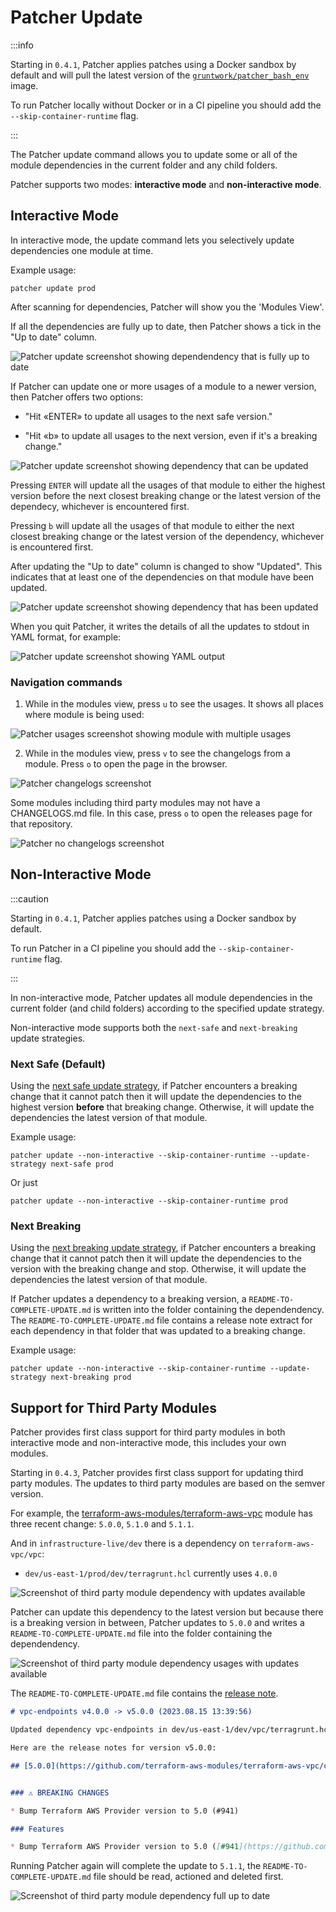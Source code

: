 # Patcher Update

:::info

Starting in `0.4.1`, Patcher applies patches using a Docker sandbox by default and will pull the latest version of the [`gruntwork/patcher_bash_env`](https://hub.docker.com/r/gruntwork/patcher_bash_env) image.

To run Patcher locally without Docker or in a CI pipeline you should add the `--skip-container-runtime` flag.

:::

The Patcher update command allows you to update some or all of the module dependencies in the current folder and any child folders.

Patcher supports two modes: **interactive mode** and **non-interactive mode**.

## Interactive Mode

In interactive mode, the update command lets you selectively update dependencies one module at time.

Example usage:
```
patcher update prod
```

After scanning for dependencies, Patcher will show you the 'Modules View'.

If all the dependencies are fully up to date, then Patcher shows a tick in the "Up to date" column.

![Patcher update screenshot showing dependendency that is fully up to date](/img/guides/stay-up-to-date/patcher/patcher-update-overview-futd.png)

If Patcher can update one or more usages of a module to a newer version, then Patcher offers two options:

* "Hit «ENTER» to update all usages to the next safe version."

* "Hit «b» to update all usages to the next version, even if it's a breaking change."

![Patcher update screenshot showing dependency that can be updated](/img/guides/stay-up-to-date/patcher/patcher-update-overview-update-available.png)

Pressing `ENTER` will update all the usages of that module to either the highest version before the next closest breaking change or the latest version of the dependecy, whichever is encountered first.

Pressing `b` will update all the usages of that module to either the next closest breaking change or the latest version of the dependency, whichever is encountered first.

After updating the "Up to date" column is changed to show "Updated". This indicates that at least one of the dependencies on that module have been updated.

![Patcher update screenshot showing dependency that has been updated](/img/guides/stay-up-to-date/patcher/patcher-update-overview-updated.png)

When you quit Patcher, it writes the details of all the updates to stdout in YAML format, for example:

![Patcher update screenshot showing YAML output](/img/guides/stay-up-to-date/patcher/patcher-update-yaml-output.png)

### Navigation commands

1. While in the modules view, press `u` to see the usages. It shows all places where module is being used:

![Patcher usages screenshot showing module with multiple usages](/img/guides/stay-up-to-date/patcher/patcher-update-usages-update-available.png)

2. While in the modules view, press `v` to see the changelogs from a module. Press `o` to open the page in the browser.

![Patcher changelogs screenshot](/img/guides/stay-up-to-date/patcher/patcher-update-changelog.png)

Some modules including third party modules may not have a CHANGELOGS.md file. In this case, press `o` to open the releases page for that repository.

![Patcher no changelogs screenshot](/img/guides/stay-up-to-date/patcher/patcher-update-no-changelog.png)

## Non-Interactive Mode

:::caution

Starting in `0.4.1`, Patcher applies patches using a Docker sandbox by default.

To run Patcher in a CI pipeline you should add the `--skip-container-runtime` flag.

:::

In non-interactive mode, Patcher updates all module dependencies in the current folder (and child folders) according to the specified update strategy.

Non-interactive mode supports both the `next-safe` and `next-breaking` update strategies.

### Next Safe (Default)

Using the [next safe update strategy](/patcher/update-strategies#next-safe-update-strategy-default), if Patcher encounters a breaking change that it cannot patch then it will update the dependencies to the highest version **before** that breaking change. Otherwise, it will update the dependencies the latest version of that module.

Example usage:
```
patcher update --non-interactive --skip-container-runtime --update-strategy next-safe prod
```
Or just
```
patcher update --non-interactive --skip-container-runtime prod
```

### Next Breaking

Using the [next breaking update strategy](/2.0/docs/patcher/concepts/update-strategies#next-breaking-update-strategy), if Patcher encounters a breaking change that it cannot patch then it will update the dependencies to the version with the breaking change and stop. Otherwise, it will update the dependencies the latest version of that module.

If Patcher updates a dependency to a breaking version, a `README-TO-COMPLETE-UPDATE.md` is written into the folder containing the dependendency. The `README-TO-COMPLETE-UPDATE.md` file contains a release note extract for each dependency in that folder that was updated to a breaking change.

Example usage:
```
patcher update --non-interactive --skip-container-runtime --update-strategy next-breaking prod
```

## Support for Third Party Modules

Patcher provides first class support for third party modules in both interactive mode and non-interactive mode, this includes your own modules.

Starting in `0.4.3`, Patcher provides first class support for updating third party modules. The updates to third party modules are based on the semver version.

For example, the [terraform-aws-modules/terraform-aws-vpc](https://github.com/terraform-aws-modules/terraform-aws-vpc) module has three recent change: `5.0.0`, `5.1.0` and `5.1.1`.

And in `infrastructure-live/dev` there is a dependency on `terraform-aws-vpc/vpc`:
- `dev/us-east-1/prod/dev/terragrunt.hcl` currently uses `4.0.0`

![Screenshot of third party module dependency with updates available](/img/guides/stay-up-to-date/patcher/patcher-update-overview-3p-update-available.png)

Patcher can update this dependency to the latest version but because there is a breaking version in between, Patcher updates to `5.0.0` and writes a `README-TO-COMPLETE-UPDATE.md` file into the folder containing the dependendency.

![Screenshot of third party module dependency usages with updates available](/img/guides/stay-up-to-date/patcher/patcher-update-usages-3p-update-available.png)

The `README-TO-COMPLETE-UPDATE.md` file contains the [release note](https://github.com/terraform-aws-modules/terraform-aws-vpc/releases/tag/v5.0.0).

```md
# vpc-endpoints v4.0.0 -> v5.0.0 (2023.08.15 13:39:56)

Updated dependency vpc-endpoints in dev/us-east-1/dev/vpc/terragrunt.hcl to version v5.0.0, which contains breaking changes. You MUST follow the instructions in the release notes to complete this update safely: https://github.com/terraform-aws-modules/terraform-aws-vpc/releases/tag/v5.0.0

Here are the release notes for version v5.0.0:

## [5.0.0](https://github.com/terraform-aws-modules/terraform-aws-vpc/compare/v4.0.2...v5.0.0) (2023-05-30)


### ⚠ BREAKING CHANGES

* Bump Terraform AWS Provider version to 5.0 (#941)

### Features

* Bump Terraform AWS Provider version to 5.0 ([#941](https://github.com/terraform-aws-modules/terraform-aws-vpc/issues/941)) ([2517eb9](https://github.com/terraform-aws-modules/terraform-aws-vpc/commit/2517eb98a39500897feecd27178994055ee2eb5e))
```

Running Patcher again will complete the update to `5.1.1`, the `README-TO-COMPLETE-UPDATE.md` file should be read, actioned and deleted first.

![Screenshot of third party module dependency full up to date](/img/guides/stay-up-to-date/patcher/patcher-report-overview-3p-futd.png)

